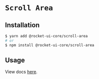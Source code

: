# `Scroll Area`

## Installation

```sh
$ yarn add @rocket-ui-core/scroll-area
# or
$ npm install @rocket-ui-core/scroll-area
```

## Usage

View docs [here](https://rocket-ui-core.com/docs/components/scroll-area).
